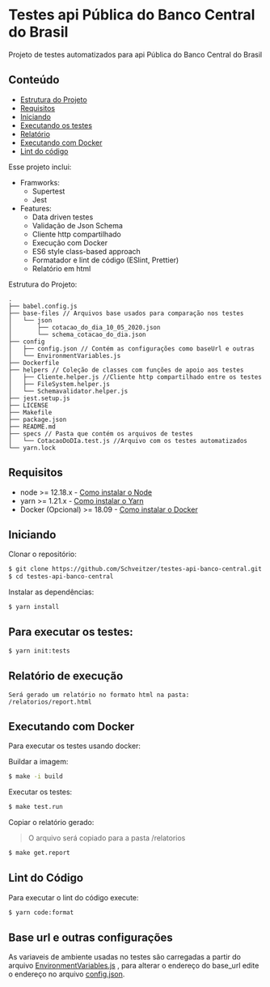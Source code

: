 # Testes api Pública do Banco Central do Brasil

Projeto de testes automatizados para api Pública do Banco Central do Brasil

## Conteúdo

- [Estrutura do Projeto](#Estrutura-do-Projeto)
- [Requisitos](#Requisitos)
- [Iniciando](#Iniciando)
- [Executando os testes](#Para-executar-os-testes)
- [Relatório](#Relatório-de-execução)
- [Executando com Docker](#Executando-com-Docker)
- [Lint do código](#Lint-do-Código)

Esse projeto inclui:
- Framworks:
    - Supertest
    - Jest
- Features:
    - Data driven testes
    - Validação de Json Schema
    - Cliente http compartilhado
    - Execução com Docker 
    - ES6 style class-based approach
    - Formatador e lint de código (ESlint, Prettier)
    - Relatório em html

Estrutura do Projeto:
```
.
├── babel.config.js
├── base-files // Arquivos base usados para comparação nos testes
│   └── json
│       ├── cotacao_do_dia_10_05_2020.json
│       └── schema_cotacao_do_dia.json
├── config
│   ├── config.json // Contém as configurações como baseUrl e outras
│   └── EnvironmentVariables.js
├── Dockerfile
├── helpers // Coleção de classes com funções de apoio aos testes
│   ├── Cliente.helper.js //Cliente http compartilhado entre os testes
│   ├── FileSystem.helper.js
│   └── Schemavalidator.helper.js
├── jest.setup.js
├── LICENSE
├── Makefile
├── package.json
├── README.md
├── specs // Pasta que contém os arquivos de testes
│   └── CotacaoDoDIa.test.js //Arquivo com os testes automatizados
└── yarn.lock

```
    
## Requisitos
- node >= 12.18.x - [Como instalar o Node](https://nodejs.org/en/download/)
- yarn >= 1.21.x - [Como instalar o Yarn](https://yarnpkg.com/en/docs/install#debian-stable)
- Docker (Opcional) >= 18.09 - [Como instalar o Docker](https://docs.docker.com/get-docker/)

## Iniciando
Clonar o repositório:
```bash
$ git clone https://github.com/Schveitzer/testes-api-banco-central.git
$ cd testes-api-banco-central
```
Instalar as dependências:

```bash
$ yarn install
```

## Para executar os testes:
```bash
$ yarn init:tests
```

## Relatório de execução
```
Será gerado um relatório no formato html na pasta: /relatorios/report.html
```
## Executando com Docker

Para executar os testes usando docker:

Buildar a imagem:

```bash
$ make -i build
```

Executar os testes:

```bash
$ make test.run
```

Copiar o relatório gerado:
> O arquivo será copiado para a pasta /relatorios
```bash
$ make get.report
```
## Lint do Código
Para executar o lint do código execute:

```bash
$ yarn code:format
```

## Base url e outras configurações
As variaveis de ambiente usadas no testes são carregadas a partir do arquivo [EnvironmentVariables.js](https://github.com/Schveitzer/testes-api-banco-central/blob/master/config/EnvironmentVariables.js) , para alterar o endereço do base_url edite o endereço no arquivo [config.json](https://github.com/Schveitzer/testes-api-banco-central/blob/master/config/config.json).
